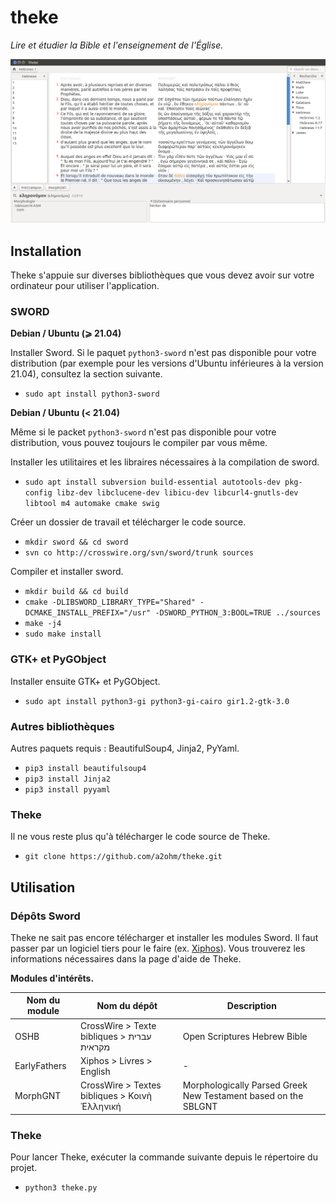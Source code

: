 # theke
*Lire et étudier la Bible et l'enseignement de l'Église.*

![screenshot](assets/img/screenshots/theke_v0.2.png)

## Installation

Theke s'appuie sur diverses bibliothèques que vous devez avoir sur votre ordinateur pour utiliser l'application.

### SWORD

**Debian / Ubuntu (⩾ 21.04)**

Installer Sword. Si le paquet `python3-sword` n'est pas disponible pour votre distribution (par exemple pour les versions d'Ubuntu inférieures à la version 21.04), consultez la section suivante.

* `sudo apt install python3-sword`

**Debian / Ubuntu (< 21.04)**

Même si le packet `python3-sword` n'est pas disponible pour votre distribution, vous pouvez toujours le compiler par vous même.

Installer les utilitaires et les libraires nécessaires à la compilation de sword.

* `sudo apt install subversion build-essential autotools-dev pkg-config libz-dev libclucene-dev libicu-dev libcurl4-gnutls-dev libtool m4 automake cmake swig`

Créer un dossier de travail et télécharger le code source.

* `mkdir sword && cd sword`
* `svn co http://crosswire.org/svn/sword/trunk sources`

Compiler et installer sword.
* `mkdir build && cd build`
* `cmake -DLIBSWORD_LIBRARY_TYPE="Shared" -DCMAKE_INSTALL_PREFIX="/usr" -DSWORD_PYTHON_3:BOOL=TRUE ../sources`
* `make -j4`
* `sudo make install`

### GTK+ et PyGObject

Installer ensuite GTK+ et PyGObject.

* `sudo apt install python3-gi python3-gi-cairo gir1.2-gtk-3.0`

### Autres bibliothèques

Autres paquets requis : BeautifulSoup4, Jinja2, PyYaml.

* `pip3 install beautifulsoup4`
* `pip3 install Jinja2`
* `pip3 install pyyaml`

### Theke

Il ne vous reste plus qu'à télécharger le code source de Theke.

* `git clone https://github.com/a2ohm/theke.git`

## Utilisation

### Dépôts Sword

Theke ne sait pas encore télécharger et installer les modules Sword. Il faut passer par un logiciel tiers pour le faire (ex. [Xiphos](https://xiphos.org/)). Vous trouverez les informations nécessaires dans la page d'aide de Theke.

**Modules d'intérêts.**

Nom du module | Nom du dépôt | Description
------------- | ------------ | -----------
OSHB | CrossWire > Texte bibliques > ﬠברית מקראית | Open Scriptures Hebrew Bible
EarlyFathers | Xiphos > Livres > English | -
MorphGNT | CrossWire > Textes bibliques > Κοινὴ Ἑλληνική | Morphologically Parsed Greek New Testament based on the SBLGNT

### Theke

Pour lancer Theke, exécuter la commande suivante depuis le répertoire du projet.

* `python3 theke.py`